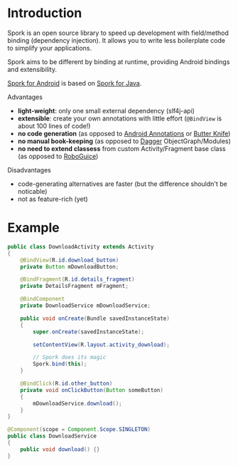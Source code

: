 # Introduction

Spork is an open source library to speed up development with field/method binding (dependency injection).
It allows you to write less boilerplate code to simplify your applications.

Spork aims to be different by binding at runtime, providing Android bindings and extensibility.

[Spork for Android](https://github.com/SporkLibrary/Spork-Android) is based on [Spork for Java](https://github.com/SporkLibrary/Spork).

Advantages

- **light-weight**: only one small external dependency (slf4j-api)
- **extensible**: create your own annotations with little effort (`@BindView` is about 100 lines of code!)
- **no code generation** (as opposed to [Android Annotations](http://androidannotations.org) or [Butter Knife](http://jakewharton.github.io/butterknife/))
- **no manual book-keeping** (as opposed to [Dagger](http://square.github.io/dagger/) ObjectGraph/Modules)
- **no need to extend classess** from custom Activity/Fragment base class (as opposed to [RoboGuice](https://github.com/roboguice/roboguice))

Disadvantages

- code-generating alternatives are faster (but the difference shouldn't be noticable)
- not as feature-rich (yet)

# Example
```java
public class DownloadActivity extends Activity
{
	@BindView(R.id.download_button)
	private Button mDownloadButton;

	@BindFragment(R.id.details_fragment)
	private DetailsFragment mFragment;

	@BindComponent
	private DownloadService mDownloadService;

	public void onCreate(Bundle savedInstanceState)
	{
		super.onCreate(savedInstanceState);

		setContentView(R.layout.activity_download);

		// Spork does its magic
		Spork.bind(this);
	}

	@BindClick(R.id.other_button)
	private void onClickButton(Button someButton)
	{
		mDownloadService.download();
	}
}

@Component(scope = Component.Scope.SINGLETON)
public class DownloadService
{
	public void download() {}
}
```